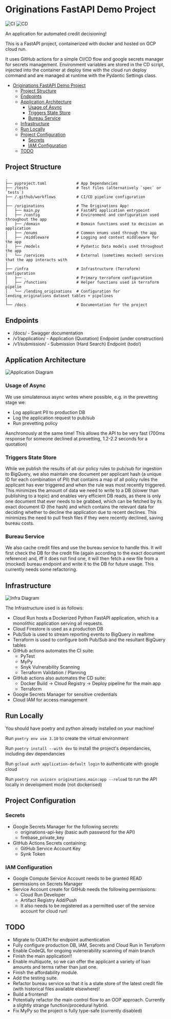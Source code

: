 # Originations FastAPI Demo Project

![CI](https://github.com/james9226/originations-fastapi/actions/workflows/ci.yaml/badge.svg
) ![CD](https://github.com/james9226/originations-fastapi/actions/workflows/cd.yaml/badge.svg
)

An application for automated credit decisioning!

This is a FastAPI project, containerized with docker and hosted on GCP cloud run.

It uses GitHub actions for a simple CI/CD flow and google secrets manager for secrets management.
Environment variables are stored in the CD script, injected into the container at deploy time with the cloud run deploy command and are managed at runtime with the Pydantic Settings class.

- [Originations FastAPI Demo Project](#originations-fastapi-demo-project)
  - [Project Structure](#project-structure)
  - [Endpoints](#endpoints)
  - [Application Architecture](#application-architecture)
    - [Usage of Async](#usage-of-async)
    - [Triggers State Store](#triggers-state-store)
    - [Bureau Service](#bureau-service)
  - [Infrastructure](#infrastructure)
  - [Run Locally](#run-locally)
  - [Project Configuration](#project-configuration)
    - [Secrets](#secrets)
    - [IAM Configuration](#iam-configuration)
  - [TODO](#todo)

## Project Structure

    .
    ├── pyproject.toml             # App Dependancies
    ├── /tests                     # Test files (alternatively `spec` or `tests`)
    ├── /.github/workflows         # CI/CD pipeline configuration
    │
    ├── /originations              # The Originations App!
    │   ├── main.py                # FastAPI application entrypoint
    │   ├── /config                # Environment and configuration used throughout the app
    │   ├── /domain                # Domain functions used to decision an application
    │   ├── /enums                 # Common enums used through the app
    │   ├── /middleware            # Logging and context middleware for the app
    │   ├── /models                # Pydantic Data models used throughout the app
    │   └── /services              # External (sometimes mocked) services that the app interacts with
    │
    ├── /infra                     # Infrastructure (Terraform) configuration
    │   ├── .                      # Primary terraform configuration
    │   ├── /functions             # Helper functions used in terraform pipelie
    │   └── /lending_originations  # Configuration for lending_originations dataset tables + pipelines
    │
    └── /docs                      # Documentation for the project

## Endpoints

- /docs/ - Swagger documentation
- /v1/application/ - Application (Quotation) Endpoint (under construction)
- /v1/submission/ - Submission (Hard Search) Endpoint (todo!)

## Application Architecture

![Application Diagram](https://github.com/james9226/originations-fastapi/blob/main/docs/quotation.png?raw=true)

### Usage of Async 

We use simulatenous async writes where possible, e.g. in the prevetting stage we:

- Log applicant PII to production DB
- Log the application request to pub/sub
- Run prevetting policy

Asnchronously at the same time!
This allows the API to be very fast (700ms response for someone declined at prevetting, 1.2-2.2 seconds for a quotation)

### Triggers State Store

While we publish the results of all our policy rules to pub/sub for ingestion to BigQuery, we also maintain one document per applicant hash (a unique ID for each combination of PII) that contains a map of all policy rules the applicant has ever triggered and when the rule was most recently triggered. This minimizes the amount of data we need to write to a DB (slower than publishing to a topic) and enables very efficient DB reads, as there is only one document that ever needs to be grabbed, which can be fetched by its exact document ID (the hash) and which contains the relevant data for deciding whether to decline the application due to recent declines. This minimizes the need to pull fresh files if they were recently declined, saving bureau costs.

### Bureau Service

We also cache credit files and use the bureau service to handle this. It will first check the DB for the credit file (again according to the exact document reference) and, iff it does not find one, it will then fetch a new file from a (mocked) bureau endpoint and write it to the DB for future usage. This currently needs some refactoring.

## Infrastructure

![Infra Diagram](https://github.com/james9226/originations-fastapi/blob/main/docs/Infrastructure.drawio.png?raw=true)

The Infrastructure used is as follows:

- Cloud Run hosts a Dockerized Python FastAPI application, which is a monolithic application serving all requests. 
- Cloud Firestore is used as a production DB
- Pub/Sub is used to stream reporting events to BigQuery in realtime
- Terraform is used to configure both Pub/Sub and the resultant BigQuery tables 
- GitHub actions automates the CI suite:
  - PyTest
  - MyPy
  - Snyk Vulnerability Scanning
  - Terraform Validation / Planning
- GitHub actions also automates the CD suite:
  - Docker Build -> Cloud Registry -> Deploy pipeline for the main app
  - Terraform 
- Google Secrets Manager for sensitive credentials
- Cloud IAM for access management

## Run Locally

You should have poetry and python already installed on your machine!

Run `poetry env use 3.10` to create the virtual environment

Run `poetry install --with dev` to install the project's dependancies, including dev dependancies

Run `gcloud auth application-default login` to authenticate with google cloud

Run `poetry run uvicorn originations.main:app --reload` to run the API locally in development mode (not dockerised)

## Project Configuration

### Secrets

- Google Secrets Manager for the following secrets:
  - originations-api-key (basic auth password for the API)
  - firebase_private_key
- GitHub Actions Secrets containing:
  - GitHub Service Account Key
  - Synk Token

### IAM Configuration

- Google Compute Service Account needs to be granted READ permissions on Secrets Manager
- Service Account create for GitHub needs the following permissions:
  - Cloud Run Developer
  - Artifact Registry Add/Push
  - It also needs to be registered as a permitted user of the service account for cloud run!
  
## TODO

- Migrate to OUATH for endpoint authentication
- Fully configure production DB, IAM, Secrets and Cloud Run in Terraform
- Enable CodeQL for ongoing vulenerability scanning of main branch
- Finish the main application!!
- Enable multiquote, so we can offer the applicant a variety of loan amounts and terms rather than just one.
- Finish the affordability module.
- Add the testing suite.
- Refactor bureau service so that it is a state store of the latest credit file (with historical files available elsewhere)!
- Build a frontend!
- Potentially refactor the main control flow to an OOP approach. Currently a slightly strange function/procedural hybrid.
- Fix MyPy so the project is fully type-safe (currently disabled)
